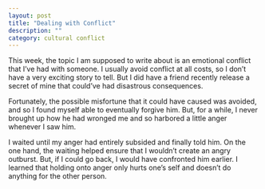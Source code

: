 ```yaml
---
layout: post
title: "Dealing with Conflict"
description: ""
category: cultural conflict
---
```


This week, the topic I am supposed to write about is an emotional conflict that I’ve had with someone. I usually avoid conflict at all costs, so I don’t have a very exciting story to tell. But I did have a friend recently release a secret of mine that could’ve had disastrous consequences.

Fortunately, the possible misfortune that it could have caused was avoided, and so I found myself able to eventually forgive him. But, for a while, I never brought up how he had wronged me and so harbored a little anger whenever I saw him.

I waited until my anger had entirely subsided and finally told him. On the one hand, the waiting helped ensure that I wouldn’t create an angry outburst. But, if I could go back, I would have confronted him earlier. I learned that holding onto anger only hurts one’s self and doesn’t do anything for the other person.